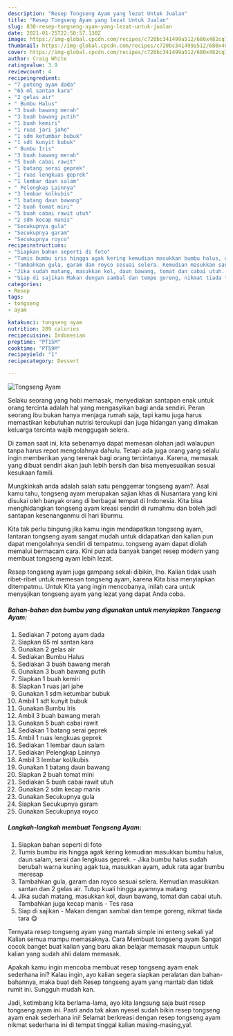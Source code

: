 ```yaml
---
description: "Resep Tongseng Ayam yang lezat Untuk Jualan"
title: "Resep Tongseng Ayam yang lezat Untuk Jualan"
slug: 830-resep-tongseng-ayam-yang-lezat-untuk-jualan
date: 2021-01-25T22:50:57.130Z
image: https://img-global.cpcdn.com/recipes/c720bc341499a512/680x482cq70/tongseng-ayam-foto-resep-utama.jpg
thumbnail: https://img-global.cpcdn.com/recipes/c720bc341499a512/680x482cq70/tongseng-ayam-foto-resep-utama.jpg
cover: https://img-global.cpcdn.com/recipes/c720bc341499a512/680x482cq70/tongseng-ayam-foto-resep-utama.jpg
author: Craig White
ratingvalue: 3.9
reviewcount: 4
recipeingredient:
- "7 potong ayam dada"
- "65 ml santan kara"
- "2 gelas air"
- " Bumbu Halus"
- "3 buah bawang merah"
- "3 buah bawang putih"
- "1 buah kemiri"
- "1 ruas jari jahe"
- "1 sdm ketumbar bubuk"
- "1 sdt kunyit bubuk"
- " Bumbu Iris"
- "3 buah bawang merah"
- "5 buah cabai rawit"
- "1 batang serai geprek"
- "1 ruas lengkuas geprek"
- "1 lembar daun salam"
- " Pelengkap Lainnya"
- "3 lembar kolkubis"
- "1 batang daun bawang"
- "2 buah tomat mini"
- "5 buah cabai rawit utuh"
- "2 sdm kecap manis"
- "Secukupnya gula"
- "Secukupnya garam"
- "Secukupnya royco"
recipeinstructions:
- "Siapkan bahan seperti di foto"
- "Tumis bumbu iris hingga agak kering kemudian masukkan bumbu halus, daun salam, serai dan lengkuas geprek. Jika bumbu halus sudah berubah warna kuning agak tua, masukkan ayam, aduk rata agar bumbu meresap"
- "Tambahkan gula, garam dan royco sesuai selera. Kemudian masukkan santan dan 2 gelas air. Tutup kuali hingga ayamnya matang"
- "Jika sudah matang, masukkan kol, daun bawang, tomat dan cabai utuh. Tambahkan juga kecap manis Tes rasa"
- "Siap di sajikan Makan dengan sambal dan tempe goreng, nikmat tiada tara 😋"
categories:
- Resep
tags:
- tongseng
- ayam

katakunci: tongseng ayam 
nutrition: 289 calories
recipecuisine: Indonesian
preptime: "PT15M"
cooktime: "PT59M"
recipeyield: "1"
recipecategory: Dessert

---
```



![Tongseng Ayam](https://img-global.cpcdn.com/recipes/c720bc341499a512/680x482cq70/tongseng-ayam-foto-resep-utama.jpg)

Selaku seorang yang hobi memasak, menyediakan santapan enak untuk orang tercinta adalah hal yang mengasyikan bagi anda sendiri. Peran seorang ibu bukan hanya menjaga rumah saja, tapi kamu juga harus memastikan kebutuhan nutrisi tercukupi dan juga hidangan yang dimakan keluarga tercinta wajib menggugah selera.

Di zaman  saat ini, kita sebenarnya dapat memesan olahan jadi walaupun tanpa harus repot mengolahnya dahulu. Tetapi ada juga orang yang selalu ingin memberikan yang terenak bagi orang tercintanya. Karena, memasak yang dibuat sendiri akan jauh lebih bersih dan bisa menyesuaikan sesuai kesukaan famili. 



Mungkinkah anda adalah salah satu penggemar tongseng ayam?. Asal kamu tahu, tongseng ayam merupakan sajian khas di Nusantara yang kini disukai oleh banyak orang di berbagai tempat di Indonesia. Kita bisa menghidangkan tongseng ayam kreasi sendiri di rumahmu dan boleh jadi santapan kesenanganmu di hari liburmu.

Kita tak perlu bingung jika kamu ingin mendapatkan tongseng ayam, lantaran tongseng ayam sangat mudah untuk didapatkan dan kalian pun dapat mengolahnya sendiri di tempatmu. tongseng ayam dapat diolah memalui bermacam cara. Kini pun ada banyak banget resep modern yang membuat tongseng ayam lebih lezat.

Resep tongseng ayam juga gampang sekali dibikin, lho. Kalian tidak usah ribet-ribet untuk memesan tongseng ayam, karena Kita bisa menyiapkan ditempatmu. Untuk Kita yang ingin mencobanya, inilah cara untuk menyajikan tongseng ayam yang lezat yang dapat Anda coba.

<!--inarticleads1-->

##### Bahan-bahan dan bumbu yang digunakan untuk menyiapkan Tongseng Ayam:

1. Sediakan 7 potong ayam dada
1. Siapkan 65 ml santan kara
1. Gunakan 2 gelas air
1. Sediakan  Bumbu Halus
1. Sediakan 3 buah bawang merah
1. Gunakan 3 buah bawang putih
1. Siapkan 1 buah kemiri
1. Siapkan 1 ruas jari jahe
1. Gunakan 1 sdm ketumbar bubuk
1. Ambil 1 sdt kunyit bubuk
1. Gunakan  Bumbu Iris
1. Ambil 3 buah bawang merah
1. Gunakan 5 buah cabai rawit
1. Sediakan 1 batang serai geprek
1. Ambil 1 ruas lengkuas geprek
1. Sediakan 1 lembar daun salam
1. Sediakan  Pelengkap Lainnya
1. Ambil 3 lembar kol/kubis
1. Gunakan 1 batang daun bawang
1. Siapkan 2 buah tomat mini
1. Sediakan 5 buah cabai rawit utuh
1. Gunakan 2 sdm kecap manis
1. Gunakan Secukupnya gula
1. Siapkan Secukupnya garam
1. Gunakan Secukupnya royco




<!--inarticleads2-->

##### Langkah-langkah membuat Tongseng Ayam:

1. Siapkan bahan seperti di foto
1. Tumis bumbu iris hingga agak kering kemudian masukkan bumbu halus, daun salam, serai dan lengkuas geprek. - Jika bumbu halus sudah berubah warna kuning agak tua, masukkan ayam, aduk rata agar bumbu meresap
1. Tambahkan gula, garam dan royco sesuai selera. Kemudian masukkan santan dan 2 gelas air. Tutup kuali hingga ayamnya matang
1. Jika sudah matang, masukkan kol, daun bawang, tomat dan cabai utuh. Tambahkan juga kecap manis - Tes rasa
1. Siap di sajikan - Makan dengan sambal dan tempe goreng, nikmat tiada tara 😋




Ternyata resep tongseng ayam yang mantab simple ini enteng sekali ya! Kalian semua mampu memasaknya. Cara Membuat tongseng ayam Sangat cocok banget buat kalian yang baru akan belajar memasak maupun untuk kalian yang sudah ahli dalam memasak.

Apakah kamu ingin mencoba membuat resep tongseng ayam enak sederhana ini? Kalau ingin, ayo kalian segera siapkan peralatan dan bahan-bahannya, maka buat deh Resep tongseng ayam yang mantab dan tidak rumit ini. Sungguh mudah kan. 

Jadi, ketimbang kita berlama-lama, ayo kita langsung saja buat resep tongseng ayam ini. Pasti anda tak akan nyesel sudah bikin resep tongseng ayam enak sederhana ini! Selamat berkreasi dengan resep tongseng ayam nikmat sederhana ini di tempat tinggal kalian masing-masing,ya!.

